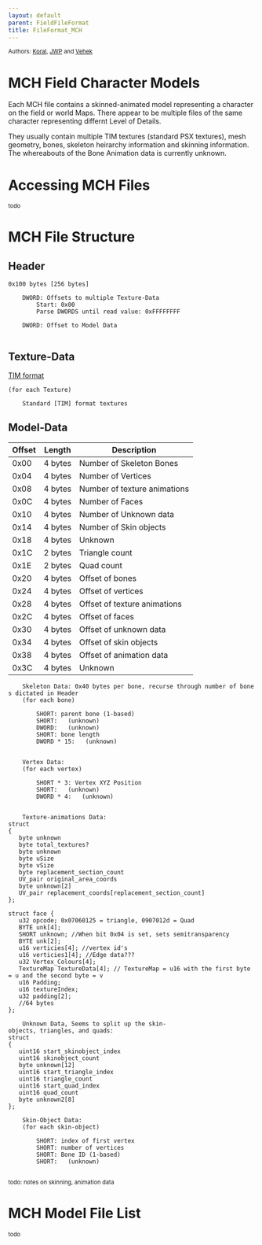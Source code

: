 ```yaml
---
layout: default
parent: FieldFileFormat
title: FileFormat_MCH
---
```


<small>Authors: [Koral](User:Koral "wikilink"), [JWP](http://forums.qhimm.com/index.php?topic=6961.msg86318#msg86318) and [Vehek](http://forums.qhimm.com/index.php?topic=13261.msg184344#msg184344)</small>

# MCH Field Character Models

Each MCH file contains a skinned-animated model representing a character on the field or world Maps. There appear to be multiple files of the same character representing differnt Level of Details.

They usually contain multiple TIM textures (standard PSX textures), mesh geometry, bones, skeleton heirarchy information and skinning information. The whereabouts of the Bone Animation data is currently unknown.

  

# Accessing MCH Files

<small>todo</small>

  

# MCH File Structure

## Header

`0x100 bytes [256 bytes]`  
  
`    DWORD: Offsets to multiple Texture-Data`  
`        Start: 0x00`  
`        Parse DWORDS until read value: 0xFFFFFFFF`  
  
`    DWORD: Offset to Model Data`  
`    `

  

## Texture-Data

[TIM format](../PSX/TIM_format)

`(for each Texture)`  
  
`    Standard [TIM] format textures`

  

## Model-Data

| Offset | Length  | Description                  |
|--------|---------|------------------------------|
| 0x00   | 4 bytes | Number of Skeleton Bones     |
| 0x04   | 4 bytes | Number of Vertices           |
| 0x08   | 4 bytes | Number of texture animations |
| 0x0C   | 4 bytes | Number of Faces              |
| 0x10   | 4 bytes | Number of Unknown data       |
| 0x14   | 4 bytes | Number of Skin objects       |
| 0x18   | 4 bytes | Unknown                      |
| 0x1C   | 2 bytes | Triangle count               |
| 0x1E   | 2 bytes | Quad count                   |
| 0x20   | 4 bytes | Offset of bones              |
| 0x24   | 4 bytes | Offset of vertices           |
| 0x28   | 4 bytes | Offset of texture animations |
| 0x2C   | 4 bytes | Offset of faces              |
| 0x30   | 4 bytes | Offset of unknown data       |
| 0x34   | 4 bytes | Offset of skin objects       |
| 0x38   | 4 bytes | Offset of animation data     |
| 0x3C   | 4 bytes | Unknown                      |

`    Skeleton Data: 0x40 bytes per bone, recurse through number of bones dictated in Header`  
`    (for each bone)`  
  
`        SHORT: parent bone (1-based)`  
`        SHORT:   (unknown)`  
`        DWORD:   (unknown)`  
`        SHORT: bone length`  
`        DWORD * 15:   (unknown)`  
`          `

`    Vertex Data:`  
`    (for each vertex)`  
  
`        SHORT * 3: Vertex XYZ Position`  
`        SHORT:   (unknown)`  
`        DWORD * 4:   (unknown)`  
`          `

`    Texture-animations Data:`  
`struct`  
`{`  
`   byte unknown`  
`   byte total_textures?`  
`   byte unknown`  
`   byte uSize`  
`   byte vSize`  
`   byte replacement_section_count`  
`   UV_pair original_area_coords`  
`   byte unknown[2]`  
`   UV_pair replacement_coords[replacement_section_count]`  
`};`

`struct face {`  
`   u32 opcode; 0x07060125 = triangle, 0907012d = Quad`  
`   BYTE unk[4];`  
`   SHORT unknown; //When bit 0x04 is set, sets semitransparency`  
`   BYTE unk[2];`  
`   u16 verticies[4]; //vertex id's`  
`   u16 verticies1[4]; //Edge data???`  
`   u32 Vertex_Colours[4];`  
`   TextureMap TextureData[4]; // TextureMap = u16 with the first byte = u and the second byte = v`  
`   u16 Padding;`  
`   u16 textureIndex;`  
`   u32 padding[2]; `  
`   //64 bytes`  
`};`

`    Unknown Data, Seems to split up the skin-objects, triangles, and quads:`  
`struct`  
`{`  
`   uint16 start_skinobject_index`  
`   uint16 skinobject_count`  
`   byte unknown[12]`  
`   uint16 start_triangle_index`  
`   uint16 triangle_count`  
`   uint16 start_quad_index`  
`   uint16 quad_count`  
`   byte unknown2[8]`  
`};`

`    Skin-Object Data: `  
`    (for each skin-object)`  
  
`        SHORT: index of first vertex`  
`        SHORT: number of vertices`  
`        SHORT: Bone ID (1-based)`  
`        SHORT:   (unknown)`  
`        `

  
<small>todo: notes on skinning, animation data</small>

# MCH Model File List

<small>todo</small>

